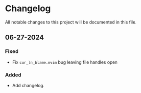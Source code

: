 # Changelog

All notable changes to this project will be documented in this file.

## 06-27-2024

### Fixed
- Fix `cur_ln_blame.nvim` bug leaving file handles open

### Added
- Add changelog.
